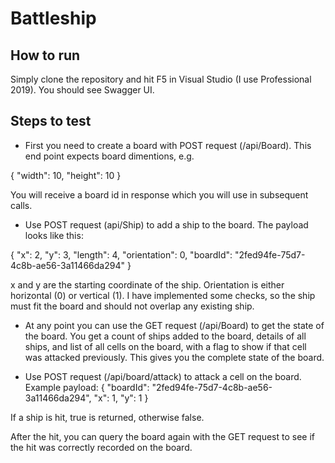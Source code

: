# Battleship

## How to run

Simply clone the repository and hit F5 in Visual Studio (I use Professional 2019). You should see Swagger UI.

## Steps to test

- First you need to create a board with POST request (/api/Board). This end point expects board dimentions, e.g.

{
"width": 10,
"height": 10
}

You will receive a board id in response which you will use in subsequent calls.

- Use POST request (api/Ship) to add a ship to the board. The payload looks like this:

{
"x": 2,
"y": 3,
"length": 4,
"orientation": 0,
"boardId": "2fed94fe-75d7-4c8b-ae56-3a11466da294"
}

x and y are the starting coordinate of the ship. Orientation is either horizontal (0) or vertical (1). I have implemented some checks, so the ship must fit the board and should not overlap any existing ship.

- At any point you can use the GET request (/api/Board) to get the state of the board. You get a count of ships added to the board, details of all ships, and list of all cells on the board, with a flag to show if that cell was attacked previously. This gives you the complete state of the board.

- Use POST request (/api/board/attack) to attack a cell on the board. Example payload:
  {
  "boardId": "2fed94fe-75d7-4c8b-ae56-3a11466da294",
  "x": 1,
  "y": 1
  }

If a ship is hit, true is returned, otherwise false.

After the hit, you can query the board again with the GET request to see if the hit was correctly recorded on the board.
